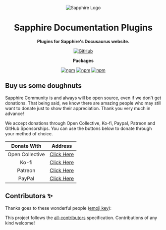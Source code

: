 <div align="center">

![Sapphire Logo](https://cdn.skyra.pw/gh-assets/sapphire-banner.png)

# Sapphire Documentation Plugins

**Plugins for Sapphire's Docusaurus website.**

[![GitHub](https://img.shields.io/github/license/sapphiredev/documentation-plugins)](https://github.com/sapphiredev/documentation-plugins/blob/main/LICENSE.md)

**Packages**

[![npm](https://img.shields.io/npm/v/typedoc-plugin-djs-links?color=crimson&logo=npm&style=flat-square&label=typedoc-plugin-djs-links)](https://www.npmjs.com/package/typedoc-plugin-djs-links)
[![npm](https://img.shields.io/npm/v/@sapphire/docusaurus-plugin-ts2esm2cjs?color=crimson&logo=npm&style=flat-square&label=@sapphire/docusaurus-plugin-ts2esm2cjs)](https://www.npmjs.com/package/@sapphire/docusaurus-plugin-ts2esm2cjs)
[![npm](https://img.shields.io/npm/v/@sapphire/docusaurus-plugin-npm2yarn2pnpm?color=crimson&logo=npm&style=flat-square&label=@sapphire/docusaurus-plugin-npm2yarn2pnpm)](https://www.npmjs.com/package/@sapphire/docusaurus-plugin-npm2yarn2pnpm)

</div>

## Buy us some doughnuts

Sapphire Community is and always will be open source, even if we don't get donations. That being said, we know there are amazing people who may still want to donate just to show their appreciation. Thank you very much in advance!

We accept donations through Open Collective, Ko-fi, Paypal, Patreon and GitHub Sponsorships. You can use the buttons below to donate through your method of choice.

|   Donate With   |                       Address                       |
| :-------------: | :-------------------------------------------------: |
| Open Collective | [Click Here](https://sapphirejs.dev/opencollective) |
|      Ko-fi      |      [Click Here](https://sapphirejs.dev/kofi)      |
|     Patreon     |    [Click Here](https://sapphirejs.dev/patreon)     |
|     PayPal      |     [Click Here](https://sapphirejs.dev/paypal)     |

## Contributors ✨

Thanks goes to these wonderful people ([emoji key](https://allcontributors.org/docs/en/emoji-key)):

<!-- ALL-CONTRIBUTORS-LIST:START - Do not remove or modify this section -->
<!-- prettier-ignore-start -->
<!-- markdownlint-disable -->

<!-- markdownlint-restore -->
<!-- prettier-ignore-end -->

<!-- ALL-CONTRIBUTORS-LIST:END -->

This project follows the [all-contributors](https://github.com/all-contributors/all-contributors) specification. Contributions of any kind welcome!
